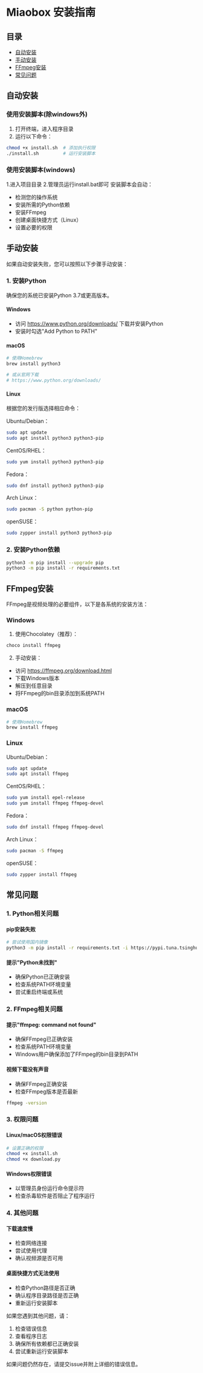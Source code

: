 # Miaobox 安装指南

## 目录
- [自动安装](#自动安装)
- [手动安装](#手动安装)
- [FFmpeg安装](#ffmpeg安装)
- [常见问题](#常见问题)

## 自动安装

### 使用安装脚本(除windows外)
1. 打开终端，进入程序目录
2. 运行以下命令：
```bash
chmod +x install.sh  # 添加执行权限
./install.sh         # 运行安装脚本
```

### 使用安装脚本(windows)
1.进入项目目录
2.管理员运行install.bat即可
安装脚本会自动：
- 检测您的操作系统
- 安装所需的Python依赖
- 安装FFmpeg
- 创建桌面快捷方式（Linux）
- 设置必要的权限

## 手动安装

如果自动安装失败，您可以按照以下步骤手动安装：

### 1. 安装Python
确保您的系统已安装Python 3.7或更高版本。

#### Windows
- 访问 https://www.python.org/downloads/ 下载并安装Python
- 安装时勾选"Add Python to PATH"

#### macOS
```bash
# 使用Homebrew
brew install python3

# 或从官网下载
# https://www.python.org/downloads/
```

#### Linux
根据您的发行版选择相应命令：

Ubuntu/Debian：
```bash
sudo apt update
sudo apt install python3 python3-pip
```

CentOS/RHEL：
```bash
sudo yum install python3 python3-pip
```

Fedora：
```bash
sudo dnf install python3 python3-pip
```

Arch Linux：
```bash
sudo pacman -S python python-pip
```

openSUSE：
```bash
sudo zypper install python3 python3-pip
```

### 2. 安装Python依赖
```bash
python3 -m pip install --upgrade pip
python3 -m pip install -r requirements.txt
```

## FFmpeg安装

FFmpeg是视频处理的必要组件，以下是各系统的安装方法：

### Windows
1. 使用Chocolatey（推荐）：
```powershell
choco install ffmpeg
```

2. 手动安装：
- 访问 https://ffmpeg.org/download.html
- 下载Windows版本
- 解压到任意目录
- 将FFmpeg的bin目录添加到系统PATH

### macOS
```bash
# 使用Homebrew
brew install ffmpeg
```

### Linux

Ubuntu/Debian：
```bash
sudo apt update
sudo apt install ffmpeg
```

CentOS/RHEL：
```bash
sudo yum install epel-release
sudo yum install ffmpeg ffmpeg-devel
```

Fedora：
```bash
sudo dnf install ffmpeg ffmpeg-devel
```

Arch Linux：
```bash
sudo pacman -S ffmpeg
```

openSUSE：
```bash
sudo zypper install ffmpeg
```

## 常见问题

### 1. Python相关问题

#### pip安装失败
```bash
# 尝试使用国内镜像
python3 -m pip install -r requirements.txt -i https://pypi.tuna.tsinghua.edu.cn/simple
```

#### 提示"Python未找到"
- 确保Python已正确安装
- 检查系统PATH环境变量
- 尝试重启终端或系统

### 2. FFmpeg相关问题

#### 提示"ffmpeg: command not found"
- 确保FFmpeg已正确安装
- 检查系统PATH环境变量
- Windows用户确保添加了FFmpeg的bin目录到PATH

#### 视频下载没有声音
- 确保FFmpeg正确安装
- 检查FFmpeg版本是否最新
```bash
ffmpeg -version
```

### 3. 权限问题

#### Linux/macOS权限错误
```bash
# 设置正确的权限
chmod +x install.sh
chmod +x download.py
```

#### Windows权限错误
- 以管理员身份运行命令提示符
- 检查杀毒软件是否阻止了程序运行

### 4. 其他问题

#### 下载速度慢
- 检查网络连接
- 尝试使用代理
- 确认视频源是否可用

#### 桌面快捷方式无法使用
- 检查Python路径是否正确
- 确认程序目录路径是否正确
- 重新运行安装脚本

如果您遇到其他问题，请：
1. 检查错误信息
2. 查看程序日志
3. 确保所有依赖都已正确安装
4. 尝试重新运行安装脚本

如果问题仍然存在，请提交issue并附上详细的错误信息。 